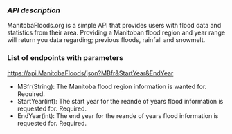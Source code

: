 ### ***API description***

ManitobaFloods.org is a simple API that provides users with flood data and statistics from their area. Providing a Manitoban flood region and year range will return you data regarding; previous floods, rainfall and snowmelt. 

### __List of endpoints with parameters__ 

https://api.ManitobaFloods/json?MBfr&StartYear&EndYear
* MBfr(String): The Manitoba flood region information is wanted for. Required.
* StartYear(int): The start year for the reande of years flood information is requested for. Required.
* EndYear(int): The end year for the reande of years flood information is requested for. Required.
